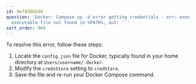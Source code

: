 ```yaml
---
id: 9ef838bb46
question: 'Docker: Compose up -d error getting credentials - err: exec: "docker-credential-desktop":
  executable file not found in %PATH%, out: ``'
sort_order: 960
---
```


To resolve this error, follow these steps:

1. Locate the `config.json` file for Docker, typically found in your home directory at `Users/username/.docker`.
2. Modify the `credsStore` setting to `credStore`.
3. Save the file and re-run your Docker Compose command.

